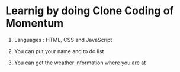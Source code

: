 # Learnig by doing Clone Coding of Momentum

1. Languages : HTML, CSS and JavaScript

2. You can put your name and to do list

3. You can get the weather information where you are at
